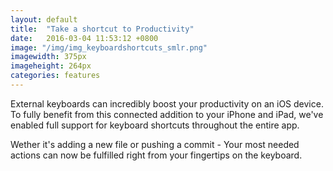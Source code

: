```yaml
---
layout: default
title:  "Take a shortcut to Productivity"
date:   2016-03-04 11:53:12 +0800
image: "/img/img_keyboardshortcuts_smlr.png"
imagewidth: 375px
imageheight: 264px
categories: features
---
```


External keyboards can incredibly boost your productivity on an iOS device. To fully benefit from this connected addition to your iPhone and iPad, we've enabled full support for keyboard shortcuts throughout the entire app.

Wether it's adding a new file or pushing a commit - Your most needed actions can now be fulfilled right from your fingertips on the keyboard.
